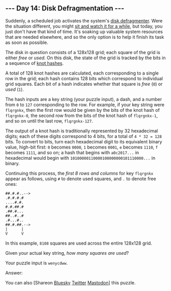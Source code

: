 \--- Day 14: Disk Defragmentation ---
----------

Suddenly, a scheduled job activates the system's [disk defragmenter](https://en.wikipedia.org/wiki/Defragmentation). Were the situation different, you might [sit and watch it for a while](https://www.youtube.com/watch?v=kPv1gQ5Rs8A&t=37), but today, you just don't have that kind of time. It's soaking up valuable system resources that are needed elsewhere, and so the only option is to help it finish its task as soon as possible.

The disk in question consists of a 128x128 grid; each square of the grid is either *free* or *used*. On this disk, the state of the grid is tracked by the bits in a sequence of [knot hashes](10).

A total of 128 knot hashes are calculated, each corresponding to a single row in the grid; each hash contains 128 bits which correspond to individual grid squares. Each bit of a hash indicates whether that square is *free* (`0`) or *used* (`1`).

The hash inputs are a key string (your puzzle input), a dash, and a number from `0` to `127` corresponding to the row. For example, if your key string were `flqrgnkx`, then the first row would be given by the bits of the knot hash of `flqrgnkx-0`, the second row from the bits of the knot hash of `flqrgnkx-1`, and so on until the last row, `flqrgnkx-127`.

The output of a knot hash is traditionally represented by 32 hexadecimal digits; each of these digits correspond to 4 bits, for a total of `4 * 32 = 128` bits. To convert to bits, turn each hexadecimal digit to its equivalent binary value, high-bit first: `0` becomes `0000`, `1` becomes `0001`, `e` becomes `1110`, `f` becomes `1111`, and so on; a hash that begins with `a0c2017...` in hexadecimal would begin with `10100000110000100000000101110000...` in binary.

Continuing this process, the *first 8 rows and columns* for key `flqrgnkx` appear as follows, using `#` to denote used squares, and `.` to denote free ones:

```
##.#.#..-->
.#.#.#.#   
....#.#.   
#.#.##.#   
.##.#...   
##..#..#   
.#...#..   
##.#.##.-->
|      |   
V      V   

```

In this example, `8108` squares are used across the entire 128x128 grid.

Given your actual key string, *how many squares are used*?

Your puzzle input is `wenycdww`.

Answer:

You can also [Shareon [Bluesky](https://bsky.app/intent/compose?text=%22Disk+Defragmentation%22+%2D+Day+14+%2D+Advent+of+Code+2017+%23AdventOfCode+https%3A%2F%2Fadventofcode%2Ecom%2F2017%2Fday%2F14) [Twitter](https://twitter.com/intent/tweet?text=%22Disk+Defragmentation%22+%2D+Day+14+%2D+Advent+of+Code+2017&url=https%3A%2F%2Fadventofcode%2Ecom%2F2017%2Fday%2F14&related=ericwastl&hashtags=AdventOfCode) [Mastodon](javascript:void(0);)] this puzzle.